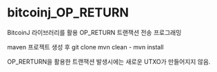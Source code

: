 # bitcoinj_OP_RETURN

BitcoinJ 라이브러리를 활용 OP_RETURN 트랜잭션 전송 프로그래밍

maven 프로젝트 생성 후 git clone mvn clean - mvn install

OP_RERTURN을 활용한 트랜잭션 발생시에는 새로운 UTXO가 만들어지지 않음.
